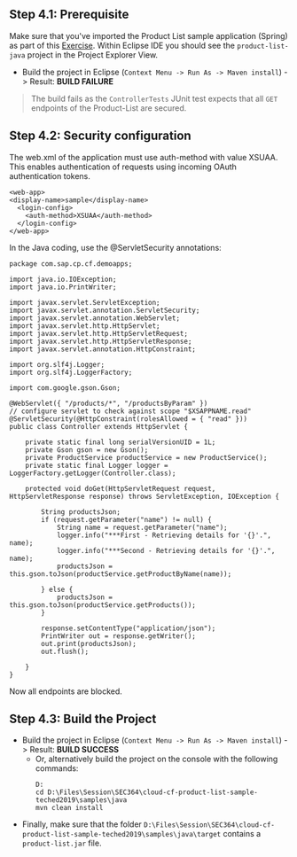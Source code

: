 
## Step 4.1: Prerequisite
Make sure that you've imported the Product List sample application (Spring) as part of this [Exercise](/exercises/02_clone/README.md).
Within Eclipse IDE you should see the `product-list-java` project in the Project Explorer View.

* Build the project in Eclipse (`Context Menu -> Run As -> Maven install`) -> Result: **BUILD FAILURE**

> The build fails as the `ControllerTests` JUnit test expects that all `GET` endpoints of the Product-List are secured.  

## Step 4.2: Security configuration

The web.xml of the application must use auth-method with value XSUAA. This enables authentication of requests using incoming OAuth authentication tokens.

```
<web-app>
<display-name>sample</display-name>
  <login-config> 
    <auth-method>XSUAA</auth-method>
  </login-config> 
</web-app> 
```

In the Java coding, use the @ServletSecurity annotations:
```
package com.sap.cp.cf.demoapps;

import java.io.IOException;
import java.io.PrintWriter;

import javax.servlet.ServletException;
import javax.servlet.annotation.ServletSecurity;
import javax.servlet.annotation.WebServlet;
import javax.servlet.http.HttpServlet;
import javax.servlet.http.HttpServletRequest;
import javax.servlet.http.HttpServletResponse;
import javax.servlet.annotation.HttpConstraint;

import org.slf4j.Logger;
import org.slf4j.LoggerFactory;

import com.google.gson.Gson;

@WebServlet({ "/products/*", "/productsByParam" })
// configure servlet to check against scope "$XSAPPNAME.read"
@ServletSecurity(@HttpConstraint(rolesAllowed = { "read" }))
public class Controller extends HttpServlet {

	private static final long serialVersionUID = 1L;
	private Gson gson = new Gson();
	private ProductService productService = new ProductService();
	private static final Logger logger = LoggerFactory.getLogger(Controller.class);

	protected void doGet(HttpServletRequest request, HttpServletResponse response) throws ServletException, IOException {

		String productsJson;
		if (request.getParameter("name") != null) {
			String name = request.getParameter("name");
			logger.info("***First - Retrieving details for '{}'.", name);
			logger.info("***Second - Retrieving details for '{}'.", name);
			productsJson = this.gson.toJson(productService.getProductByName(name));

		} else {
			productsJson = this.gson.toJson(productService.getProducts());
		}

		response.setContentType("application/json");
		PrintWriter out = response.getWriter();
		out.print(productsJson);
		out.flush();

	}
}
```

Now all endpoints are blocked.


## Step 4.3: Build the Project
* Build the project in Eclipse (`Context Menu -> Run As -> Maven install`) -> Result: **BUILD SUCCESS**
  * Or, alternatively build the project on the console with the following commands:
    ```
    D:
    cd D:\Files\Session\SEC364\cloud-cf-product-list-sample-teched2019\samples\java
    mvn clean install
    ```
* Finally, make sure that the folder `D:\Files\Session\SEC364\cloud-cf-product-list-sample-teched2019\samples\java\target` contains a `product-list.jar` file. 

